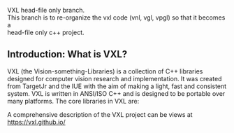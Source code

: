 VXL head-file only branch.  
This branch is to re-organize the vxl code (vnl, vgl, vpgl) so that it becomes a   
head-file only c++ project.  




## Introduction: What is VXL?
VXL (the Vision-something-Libraries) is a collection of C++ libraries designed for computer vision research and implementation. It was created from TargetJr and the IUE with the aim of making a light, fast and consistent system. VXL is written in ANSI/ISO C++ and is designed to be portable over many platforms. The core libraries in VXL are:

A comprehensive description of the VXL project can be views at https://vxl.github.io/


